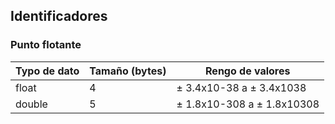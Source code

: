 ## Identificadores
### Punto flotante

| Typo de dato  | Tamaño (bytes)  | Rengo de valores            |
| ------------- |-----------------|-----------------------------|
| float         | 4               | ± 3.4x10-38 a ± 3.4x1038    |
| double        | 5               | ± 1.8x10-308 a ± 1.8x10308  |
